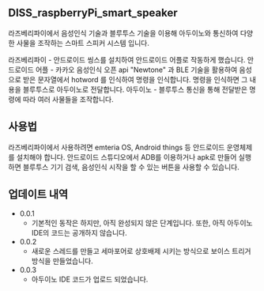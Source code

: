 ## DISS_raspberryPi_smart_speaker
라즈베리파이에서 음성인식 기술과 블루투스 기술을 이용해 아두이노와 통신하여 다양한 사물을 조작하는 스마트 스피커 시스템 입니다.
 
 라즈베리파이 - 안드로이드 씽스를 설치하여 안드로이드 어플로 작동하게 했습니다.
 안드로이드 어플 - 카카오 음성인식 오픈 api "Newtone" 과 BLE 기술을 활용하여 음성으로 받은 문자열에서 hotword 를 인식하여 명령을 인식합니다. 명령을 인식하면 그 내용을 블루투스로 아두이노로 전달합니다.
 아두이노 - 블루투스 통신을 통해 전달받은 명령에 따라 여러 사물들을 조작합니다.

## 사용법
라즈베리파이에서 사용하려면 emteria OS, Android things 등 안드로이드 운영체제를 설치해야 합니다. 안드로이드 스튜디오에서 ADB를 이용하거나 apk로 만들어 실행하면 블루투스 기기 검색, 음성인식 시작을 할 수 있는 버튼을 사용할 수 있습니다.

## 업데이트 내역
* 0.0.1
    * 기본적인 동작은 하지만, 아직 완성되지 않은 단계입니다. 또한, 아직 아두이노 IDE의 코드는 공개하지 않습니다.
* 0.0.2  
    * 새로운 스레드를 만들고 세마포어로 상호배제 시키는 방식으로 보이스 트리거 방식을 만들었습니다.
* 0.0.3
    * 아두이노 IDE 코드가 업로드 되었습니다.
